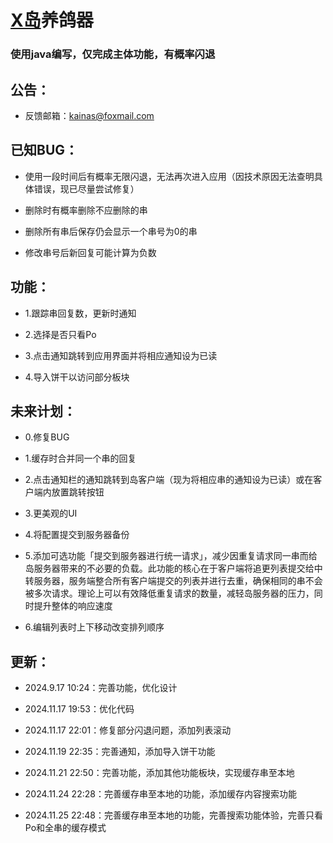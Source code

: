 # [X岛](https://www.nmbxd.com)养鸽器

### 使用java编写，仅完成主体功能，有概率闪退

## 公告：

 - 反馈邮箱：[kainas@foxmail.com](mailto:kainas@foxmail.com)

## 已知BUG：

 - 使用一段时间后有概率无限闪退，无法再次进入应用（因技术原因无法查明具体错误，现已尽量尝试修复）

 - 删除时有概率删除不应删除的串

 - 删除所有串后保存仍会显示一个串号为0的串

 - 修改串号后新回复可能计算为负数

## 功能：

 - 1.跟踪串回复数，更新时通知

 - 2.选择是否只看Po

 - 3.点击通知跳转到应用界面并将相应通知设为已读

 - 4.导入饼干以访问部分板块

## 未来计划：

 - 0.修复BUG

 - 1.缓存时合并同一个串的回复

 - 2.点击通知栏的通知跳转到岛客户端（现为将相应串的通知设为已读）或在客户端内放置跳转按钮

 - 3.更美观的UI

 - 4.将配置提交到服务器备份

 - 5.添加可选功能「提交到服务器进行统一请求」，减少因重复请求同一串而给岛服务器带来的不必要的负载。此功能的核心在于客户端将追更列表提交给中转服务器，服务端整合所有客户端提交的列表并进行去重，确保相同的串不会被多次请求。理论上可以有效降低重复请求的数量，减轻岛服务器的压力，同时提升整体的响应速度
 
 - 6.编辑列表时上下移动改变排列顺序

## 更新：

 - 2024.9.17 10:24：完善功能，优化设计

 - 2024.11.17 19:53：优化代码

 - 2024.11.17 22:01：修复部分闪退问题，添加列表滚动

 - 2024.11.19 22:35：完善通知，添加导入饼干功能

 - 2024.11.21 22:50：完善功能，添加其他功能板块，实现缓存串至本地

 - 2024.11.24 22:28：完善缓存串至本地的功能，添加缓存内容搜索功能

 - 2024.11.25 22:48：完善缓存串至本地的功能，完善搜索功能体验，完善只看Po和全串的缓存模式
